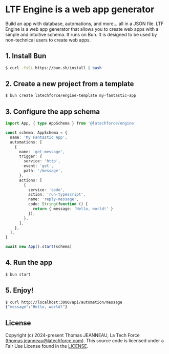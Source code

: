 # LTF Engine is a web app generator

Build an app with database, automations, and more... all in a JSON file. LTF Engine is a web app
generator that allows you to create web apps with a simple and intuitive schema. It runs on Bun.
It is designed to be used by non-technical users to create web apps.

## 1. Install Bun

```bash
$ curl -fsSL https://bun.sh/install | bash
```

## 2. Create a new project from a template

```bash
$ bun create latechforce/engine-template my-fantastic-app
```

## 3. Configure the app schema

```typescript title="index.ts"
import App, { type AppSchema } from '@latechforce/engine'

const schema: AppSchema = {
  name: 'My Fantastic App',
  automations: [
    {
      name: 'get-message',
      trigger: {
        service: 'http',
        event: 'get',
        path: '/message',
      },
      actions: [
        {
          service: 'code',
          action: 'run-typescript',
          name: 'reply-message',
          code: String(function () {
            return { message: 'Hello, world!' }
          }),
        },
      ],
    },
  ],
}

await new App().start(schema)
```

## 4. Run the app

```bash
$ bun start
```

## 5. Enjoy!

```bash
$ curl http://localhost:3000/api/automation/message
{"message":"Hello, world!"}
```

## License

Copyright (c) 2024-present Thomas JEANNEAU, La Tech Force (thomas.jeanneau@latechforce.com). This source code is licensed under a Fair Use License found in the [LICENSE](https://github.com/latechforce/engine/blob/main/LICENSE.md).
